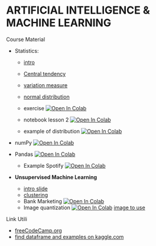 # ARTIFICIAL INTELLIGENCE & MACHINE LEARNING

Course Material 

- Statistics:
  
  - [intro](./Slide/01.1_Slide01.pdf)
  - [Central tendency](./Slide/01.2_Slide02.pdf)
  - [variation measure](./Slide/01.3_Slide03.pdf)
  - [normal distribution](./Slide/01.4_Slide04.pdf)
  - exercise [![Open In Colab](https://colab.research.google.com/assets/colab-badge.svg)](https://colab.research.google.com/github/pg-88/ARTIFICIAL-INTELLIGENCE-MACHINE-LEARNING/blob/main/python/lesson01.ipynb) 
  - notebook lesson 2 [![Open In Colab](https://colab.research.google.com/assets/colab-badge.svg)](https://colab.research.google.com/github/pg-88/ARTIFICIAL-INTELLIGENCE-MACHINE-LEARNING/blob/main/python/lesson02.ipynb)
    
  - example of distribution [![Open In Colab](https://colab.research.google.com/assets/colab-badge.svg)](https://colab.research.google.com/github/pg-88/ARTIFICIAL-INTELLIGENCE-MACHINE-LEARNING/blob/main/python/Distribuzioni_scipy.ipynb)
- numPy [![Open In Colab](https://colab.research.google.com/assets/colab-badge.svg)](https://colab.research.google.com/github/pg-88/ARTIFICIAL-INTELLIGENCE-MACHINE-LEARNING/blob/main/python/section01_NumPy.ipynb)
- Pandas [![Open In Colab](https://colab.research.google.com/assets/colab-badge.svg)](https://colab.research.google.com/github/pg-88/ARTIFICIAL-INTELLIGENCE-MACHINE-LEARNING/blob/main/python/pandas_notebook.ipynb)
  - Example Spotify [![Open In Colab](https://colab.research.google.com/assets/colab-badge.svg)](https://colab.research.google.com/github/pg-88/ARTIFICIAL-INTELLIGENCE-MACHINE-LEARNING/blob/main/python/spotify.ipynb)
  

- **Unsupervised Machine Learning**
  - [intro slide ](https://docs.google.com/presentation/d/1FyVdP0GcAifmtjLjO3-4C9MVJ5B8vvGO/edit?usp=sharing&ouid=108017797520463246213&rtpof=true&sd=true) 
  - [clustering](https://docs.google.com/presentation/d/1e-B3W-lVKoPqYM5H6QYnNL8561yJU5iB/edit?usp=sharing&ouid=108017797520463246213&rtpof=true&sd=true)
  - Bank Marketing [![Open In Colab](https://colab.research.google.com/assets/colab-badge.svg)](https://colab.research.google.com/github/pg-88/ARTIFICIAL-INTELLIGENCE-MACHINE-LEARNING/blob/main/python/kmeans/00-Kmeans-Clustering.ipynb)
  - Image quantization [![Open In Colab](https://colab.research.google.com/assets/colab-badge.svg)](https://colab.research.google.com/drive/1d20FykI2vYP4y4MSoWbzMSFvT1CTWFwb) [image to use ](https://github.com/pg-88/ARTIFICIAL-INTELLIGENCE-MACHINE-LEARNING/blob/1cfac1c5c443b6c70be1990c373802a93a62a1bc/Risorse/palm_trees.jpg)

Link Utili
- [freeCodeCamp.org](freeCodeCamp.org)
- [find dataframe and examples on kaggle.com](https://www.kaggle.com/)
